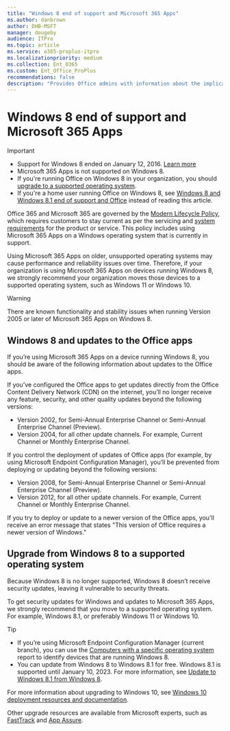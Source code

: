 ```yaml
---
title: "Windows 8 end of support and Microsoft 365 Apps"
ms.author: danbrown
author: DHB-MSFT
manager: dougeby
audience: ITPro
ms.topic: article
ms.service: o365-proplus-itpro
ms.localizationpriority: medium
ms.collection: Ent_O365
ms.custom: Ent_Office_ProPlus
recommendations: false
description: "Provides Office admins with information about the implications of Windows 8 end of support on Microsoft 365 Apps."
---
```


# Windows 8 end of support and Microsoft 365 Apps

> [!IMPORTANT]
> - Support for Windows 8 ended on January 12, 2016. [Learn more](/lifecycle/faq/windows#windows-81)
> - Microsoft 365 Apps is not supported on Windows 8.
> - If you're running Office on Windows 8 in your organization, you should [upgrade to a supported operating system](#upgrade-from-windows-8-to-a-supported-operating-system).
> - If you're a home user running Office on Windows 8, see [Windows 8 and Windows 8.1 end of support and Office](https://support.microsoft.com/office/34e28be4-1e4f-4928-b210-3f45d8215595) instead of reading this article.

Office 365 and Microsoft 365 are governed by the [Modern Lifecycle Policy](/lifecycle/policies/modern), which requires customers to stay current as per the servicing and [system requirements](https://www.microsoft.com/microsoft-365/microsoft-365-and-office-resources) for the product or service. This policy includes using Microsoft 365 Apps on a Windows operating system that is currently in support.

Using Microsoft 365 Apps on older, unsupported operating systems may cause performance and reliability issues over time. Therefore, if your organization is using Microsoft 365 Apps on devices running Windows 8, we strongly recommend your organization moves those devices to a supported operating system, such as Windows 11 or Windows 10.

> [!WARNING]
> There are known functionality and stability issues when running Version 2005 or later of Microsoft 365 Apps on Windows 8.

## Windows 8 and updates to the Office apps

If you’re using Microsoft 365 Apps on a device running Windows 8, you should be aware of the following information about updates to the Office apps.

If you’ve configured the Office apps to get updates directly from the Office Content Delivery Network (CDN) on the internet, you’ll no longer receive any feature, security, and other quality updates beyond the following versions:
- Version 2002, for Semi-Annual Enterprise Channel or Semi-Annual Enterprise Channel (Preview).
- Version 2004, for all other update channels. For example, Current Channel or Monthly Enterprise Channel.
 
If you control the deployment of updates of Office apps (for example, by using Microsoft Endpoint Configuration Manager), you’ll be prevented from deploying or updating beyond the following versions:
- Version 2008, for Semi-Annual Enterprise Channel or Semi-Annual Enterprise Channel (Preview).
- Version 2012, for all other update channels. For example, Current Channel or Monthly Enterprise Channel.
 
If you try to deploy or update to a newer version of the Office apps, you'll receive an error message that states "This version of Office requires a newer version of Windows."


## Upgrade from Windows 8 to a supported operating system

Because Windows 8 is no longer supported, Windows 8 doesn’t receive security updates, leaving it vulnerable to security threats.

To get security updates for Windows and updates to Microsoft 365 Apps, we strongly recommend that you move to a supported operating system. For example, Windows 8.1, or preferably Windows 11 or Windows 10.

> [!TIP]
> - If you’re using Microsoft Endpoint Configuration Manager (current branch), you can use the [Computers with a specific operating system](/mem/configmgr/core/servers/manage/list-of-reports#operating-system) report to identify devices that are running Windows 8.
> - You can update from Windows 8 to Windows 8.1 for free. Windows 8.1 is supported until January 10, 2023. For more information, see [Update to Windows 8.1 from Windows 8](https://support.microsoft.com/help/15288/windows-8-update-to-windows-8-1).

For more information about upgrading to Windows 10, see [Windows 10 deployment resources and documentation](/windows/deployment/).

Other upgrade resources are available from Microsoft experts, such as [FastTrack](https://www.microsoft.com/fasttrack/microsoft-365/windows-10) and [App Assure](https://www.microsoft.com/fasttrack/microsoft-365/app-assure?rtc=1).
